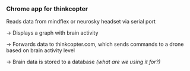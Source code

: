 ### Chrome app for thinkcopter

Reads data from mindflex or neurosky headset via serial port

→ Displays a graph with brain activity

→ Forwards data to thinkcopter.com, which sends commands to a drone based on
  brain activity level

→ Brain data is stored to a database _(what are we using it for?)_

